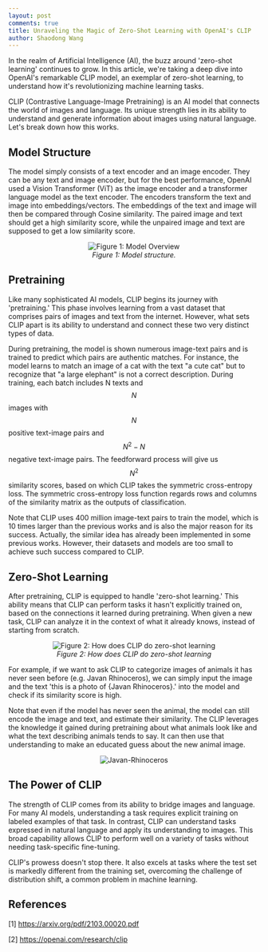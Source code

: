 ```yaml
---
layout: post
comments: true
title: Unraveling the Magic of Zero-Shot Learning with OpenAI's CLIP
author: Shaodong Wang
---
```


In the realm of Artificial Intelligence (AI), the buzz around 'zero-shot learning' continues to grow. In this article, we're taking a deep dive into OpenAI's remarkable CLIP model, an exemplar of zero-shot learning, to understand how it's revolutionizing machine learning tasks.

CLIP (Contrastive Language-Image Pretraining) is an AI model that connects the world of images and language. Its unique strength lies in its ability to understand and generate information about images using natural language. Let's break down how this works.

## Model Structure
The model simply consists of a text encoder and an image encoder. They can be any text and image encoder, but for the best performance, OpenAI used a Vision Transformer (ViT) as the image encoder and a transformer language model as the text encoder. The encoders transform the text and image into embeddings/vectors. The embeddings of the text and image will then be compared through Cosine similarity. The paired image and text should get a high similarity score, while the unpaired image and text are supposed to get a low similarity score. 

<figure align="center">
  <img src="{{ site.url }}{{ site.baseurl }}/assets/images/clip/overview-a.png" 
  alt="Figure 1: Model Overview">
  <figcaption><em>Figure 1: Model structure. </em></figcaption>
</figure>

## Pretraining

Like many sophisticated AI models, CLIP begins its journey with 'pretraining.' This phase involves learning from a vast dataset that comprises pairs of images and text from the internet. However, what sets CLIP apart is its ability to understand and connect these two very distinct types of data.

During pretraining, the model is shown numerous image-text pairs and is trained to predict which pairs are authentic matches. For instance, the model learns to match an image of a cat with the text "a cute cat" but to recognize that "a large elephant" is not a correct description. During training, each batch includes N texts and $$N$$ images with $$N$$ positive text-image pairs and $$N^2 - N$$ negative text-image pairs. The feedforward process will give us $$N^2$$ similarity scores, based on which CLIP takes the symmetric cross-entropy loss. The symmetric cross-entropy loss function regards rows and columns of the similarity matrix as the outputs of classification. 

Note that CLIP uses 400 million image-text pairs to train the model, which is 10 times larger than the previous works and is also the major reason for its success. Actually, the similar idea has already been implemented in some previous works. However, their datasets and models are too small to achieve such success compared to CLIP. 

## Zero-Shot Learning

After pretraining, CLIP is equipped to handle 'zero-shot learning.' This ability means that CLIP can perform tasks it hasn't explicitly trained on, based on the connections it learned during pretraining. When given a new task, CLIP can analyze it in the context of what it already knows, instead of starting from scratch.

<figure align="center">
  <img src="{{ site.url }}{{ site.baseurl }}/assets/images/clip/overview-b.png" 
  alt="Figure 2: How does CLIP do zero-shot learning">
  <figcaption><em>Figure 2: How does CLIP do zero-shot learning</em></figcaption>
</figure>

For example, if we want to ask CLIP to categorize images of animals it has never seen before (e.g. Javan Rhinoceros), we can simply input the image and the text 'this is a photo of {Javan Rhinoceros}.' into the model and check if its similarity score is high. 

Note that even if the model has never seen the animal, the model can still encode the image and text, and estimate their similarity. The CLIP leverages the knowledge it gained during pretraining about what animals look like and what the text describing animals tends to say. It can then use that understanding to make an educated guess about the new animal image.

<figure align="center">
  <img src="{{ site.url }}{{ site.baseurl }}/assets/images/clip/Javan-Rhinoceros.png" 
  alt="Javan-Rhinoceros">
</figure>


## The Power of CLIP

The strength of CLIP comes from its ability to bridge images and language. For many AI models, understanding a task requires explicit training on labeled examples of that task. In contrast, CLIP can understand tasks expressed in natural language and apply its understanding to images. This broad capability allows CLIP to perform well on a variety of tasks without needing task-specific fine-tuning.

CLIP's prowess doesn't stop there. It also excels at tasks where the test set is markedly different from the training set, overcoming the challenge of distribution shift, a common problem in machine learning.

## References
[1] https://arxiv.org/pdf/2103.00020.pdf

[2] https://openai.com/research/clip
